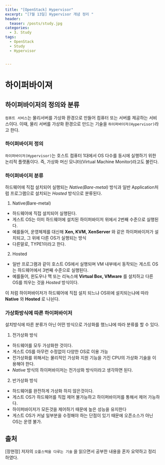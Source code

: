 ```yaml
---
title: "[OpenStack] Hypervisor"
excerpt: "[7월 13일] Hypervisor 개념 정리 "
header:
  teaser: /posts/study.jpg
categories:
  - 3. Study
tags:
  - OpenStack
  - Study
  - Hypervisor


---
```

# 하이퍼바이져

## **하이퍼바이저의 정의와 분류**

 `컴퓨트 서비스`는 물리서버를 가상화 환경으로 만들어 컴퓨터 또는 서버를 제공하는 서비스이다. 이때, 물리 서버를 가상화 환경으로 만드는 기술을 `하이퍼바이저(Hypervisor)`라고 한다.



### 하이퍼바이저 정의
`하이퍼바이저(Hypervisor)`는 호스트 컴퓨터 1대에서 OS 다수를 동시에 실행하기 위한 논리적 플랫폼이다. 즉, 가상화 머신 모니터(Virtual Machine Monitor)라고도 불린다.



### 하이퍼바이저 분류
하드웨어에 직접 설치되어 실행되는 *Native(Bare-metal)* 방식과 일반 Application처럼 프로그램으로 설치되는 *Hosted* 방식으로 분류된다.

1. Native(Bare-metal)
 - 하드웨어에 직접 설치되어 실행된다.
 - 게스트 OS는 이미 하드웨어에 설치된 하이퍼바이저 위에서 2번째 수준으로 실행된다.
 - 예를들어, 운영체제를 대신해 **Xen, KVM, XenServer** 와 같은 하이퍼바이저가 설치되고, 그 위에 다른 OS가 실행되는 방식
 - 다른말로, TYPE1이라고 한다.
2. Hosted
 - 일반 프로그램과 같이 호스트 OS에서 실행되며 VM 내부에서 동작되는 게스트 OS는 하드웨어에서 3번째 수준으로 실행된다.
 - 예를들어, 윈도우나 맥 또는 리눅스에 **Virtual Box, VMware** 를 설치하고 다른 OS를 띄우는 것을 *Hosted* 방식이다.

이 처럼 하이퍼바이저가 하드웨어에 직접 설치 되느냐 OS위에 설치되는냐에 따라 **Native** 와 **Hosted** 로 나뉜다.

### 가상화방식에 따른 하이퍼바이저
설치방식에 따른 분류가 아닌 어떤 방식으로 가상화를 했느냐에 따라 분류를 할 수 있다.

1. 전가상화 방식
 - 하드웨어를 모두 가상화한 것이다.
 - 게스트 OS를 아무런 수정없이 다양한 OS로 이용 가능
 - 전가상화를 위해서는 물리적인 가상화 지원 기능을 가진 CPU의 가상화 기술을 이용해야 한다.
 - *Native* 방식의 하이퍼바이저는 전가상화 방식이라고 생각하면 된다.
2. 반가상화 방식
 - 하드웨어를 완전하게 가상화 하지 않은것이다.
 - 게스트 OS가 하드웨어를 직접 제어 불가능하고 하이퍼바이저를 통해서 제어 가능하다.
 - 하이퍼바이저가 모든것을 제어하기 때문에 높은 성능을 유지한다
 - 게스트 OS가 커널 일부분을 수정해야 하는 단점이 있기 때문에 오픈소스가 아닌 OS는 운영 불가.

## 출처
[장현정] 저자의 `오플스택을 다루는 기술` 을 읽으면서 공부한 내용을 혼자 요약하고 정리하였다.
